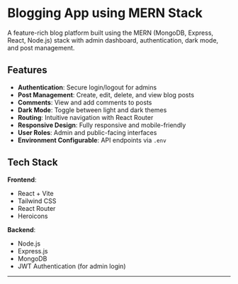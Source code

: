 # Blogging App using MERN Stack

A feature-rich blog platform built using the MERN (MongoDB, Express, React, Node.js) stack with admin dashboard, authentication, dark mode, and post management.


## Features

- **Authentication**: Secure login/logout for admins
- **Post Management**: Create, edit, delete, and view blog posts
- **Comments**: View and add comments to posts
- **Dark Mode**: Toggle between light and dark themes
- **Routing**: Intuitive navigation with React Router
- **Responsive Design**: Fully responsive and mobile-friendly
- **User Roles**: Admin and public-facing interfaces
- **Environment Configurable**: API endpoints via `.env`


## Tech Stack

**Frontend**:  
- React + Vite  
- Tailwind CSS  
- React Router  
- Heroicons  

**Backend**:  
- Node.js  
- Express.js  
- MongoDB  
- JWT Authentication (for admin login)

---


